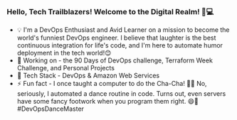 ### Hello, Tech Trailblazers! Welcome to the Digital Realm! 🚀💻
- 💡 I'm a DevOps Enthusiast and Avid Learner on a mission to become the world's funniest DevOps engineer. I believe that laughter is the best continuous integration for life's code, and I'm here to automate humor deployment in the tech world!😊
- 🔭 Working on - the 90 Days of DevOps challenge, Terraform Week Challenge, and Personal Projects
- 🌱 Tech Stack - DevOps & Amazon Web Services
- ⚡ Fun fact - I once taught a computer to do the Cha-Cha! 🕺💃 No, seriously, I automated a dance routine in code. Turns out, even servers have some fancy footwork when you program them right. 😄👾 #DevOpsDanceMaster

<!--
**MeenalJy/MeenalJy** is a ✨ _special_ ✨ repository because its `README.md` (this file) appears on your GitHub profile.

Here are some ideas to get you started:


-->
